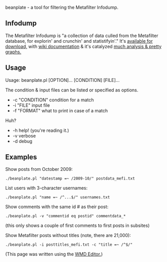 beanplate - a tool for filtering the Metafilter Infodump.

Infodump
--------

The Metafilter Infodump is "a collection of data culled from the Metafilter database, for explorin' and crunchin' and statistifyin'."  It's [available for download,][1] with [wiki documentation][2] & it's catalyzed [much analysis & pretty graphs.][3]

Usage
-----

Usage: beanplate.pl [OPTION]... [CONDITION] [FILE]...

The condition & input files can be listed or specified as options.

  - -c "CONDITION"  condition for a match
  - -i "FILE"       input file   
  - -f "FORMAT"     what to print in case of a match

  
Huh?

  - -h              help!  (you're reading it.)
  - -v              verbose
  - -d              debug

Examples
--------

Show posts from October 2009: 
  
    ./beanplate.pl "datestamp =~ /2009-10/" postdata_mefi.txt

List users with 3-character usernames: 

    ./beanplate.pl "name =~ /^...$/" usernames.txt

Show comments with the same id # as their post:

    ./beanplate.pl -v "commentid eq postid" commentdata_*

  (this only shows a couple of first comments to first posts in subsites)

Show Metafilter posts without titles (note, there are 21,000):

    ./beanplate.pl -i posttitles_mefi.txt -c "title =~ /^$/" 

(This page was written using the [WMD Editor.][4])


  [1]: http://stuff.metafilter.com/infodump/
  [2]: http://mssv.net/wiki/index.php/Infodump
  [3]: http://mssv.net/wiki/index.php/MetaAnalysis "spawning much analysis"
  [4]: http://wmd-editor.com/

